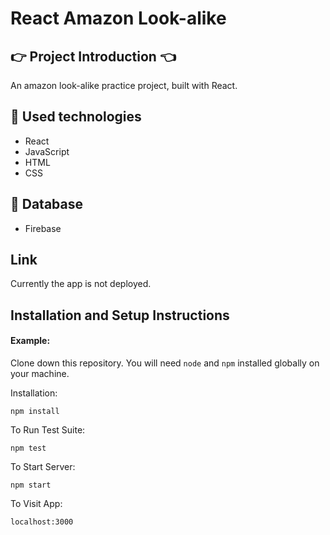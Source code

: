 # React Amazon Look-alike

## :point_right: Project Introduction :point_left:

An amazon look-alike practice project, built with React.

## :hammer: Used technologies

- React
- JavaScript
- HTML
- CSS

## :floppy_disk: Database

- Firebase

## Link

Currently the app is not deployed.

## Installation and Setup Instructions

#### Example:

Clone down this repository. You will need `node` and `npm` installed globally on your machine.

Installation:

`npm install`

To Run Test Suite:

`npm test`

To Start Server:

`npm start`

To Visit App:

`localhost:3000`

